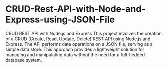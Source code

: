 # CRUD-Rest-API-with-Node-and-Express-using-JSON-File

CRUD REST API with Node.js and Express
This project involves the creation of a CRUD (Create, Read, Update, Delete) REST API using Node.js and Express. The API performs data operations on a JSON file, serving as a simple data store. This approach provides a lightweight solution for managing and manipulating data without the need for a full-fledged database system.

